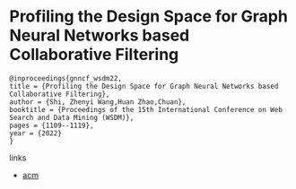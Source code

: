 # Profiling the Design Space for Graph Neural Networks based Collaborative Filtering

```
@inproceedings{gnncf_wsdm22,
title = {Profiling the Design Space for Graph Neural Networks based Collaborative Filtering},
author = {Shi, Zhenyi Wang,Huan Zhao,Chuan},
booktitle = {Proceedings of the 15th International Conference on Web Search and Data Mining (WSDM)},
pages = {1109--1119},
year = {2022}
}
```

links
- [acm](https://dl.acm.org/doi/10.1145/3488560.3498520)
